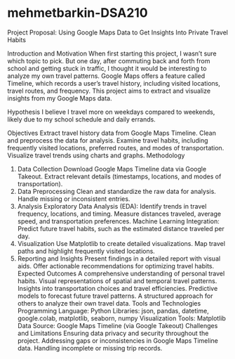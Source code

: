 # mehmetbarkin-DSA210
Project Proposal: Using Google Maps Data to Get Insights Into Private Travel Habits

Introduction and Motivation
When first starting this project, I wasn’t sure which topic to pick. But one day, after commuting back and forth from school and getting stuck in traffic, I thought it would be interesting to analyze my own travel patterns. Google Maps offers a feature called Timeline, which records a user’s travel history, including visited locations, travel routes, and frequency. This project aims to extract and visualize insights from my Google Maps data.

Hypothesis
I believe I travel more on weekdays compared to weekends, likely due to my school schedule and daily errands.

Objectives
Extract travel history data from Google Maps Timeline.
Clean and preprocess the data for analysis.
Examine travel habits, including frequently visited locations, preferred routes, and modes of transportation.
Visualize travel trends using charts and graphs.
Methodology
1. Data Collection
Download Google Maps Timeline data via Google Takeout.
Extract relevant details (timestamps, locations, and modes of transportation).
2. Data Preprocessing
Clean and standardize the raw data for analysis.
Handle missing or inconsistent entries.
3. Analysis
Exploratory Data Analysis (EDA):
Identify trends in travel frequency, locations, and timing.
Measure distances traveled, average speed, and transportation preferences.
Machine Learning Integration:
Predict future travel habits, such as the estimated distance traveled per day.
4. Visualization
Use Matplotlib to create detailed visualizations.
Map travel paths and highlight frequently visited locations.
5. Reporting and Insights
Present findings in a detailed report with visual aids.
Offer actionable recommendations for optimizing travel habits.
Expected Outcomes
A comprehensive understanding of personal travel habits.
Visual representations of spatial and temporal travel patterns.
Insights into transportation choices and travel efficiencies.
Predictive models to forecast future travel patterns.
A structured approach for others to analyze their own travel data.
Tools and Technologies
Programming Language: Python
Libraries: json, pandas, datetime, google.colab, matplotlib, seaborn, numpy
Visualization Tools: Matplotlib
Data Source: Google Maps Timeline (via Google Takeout)
Challenges and Limitations
Ensuring data privacy and security throughout the project.
Addressing gaps or inconsistencies in Google Maps Timeline data.
Handling incomplete or missing trip records.
